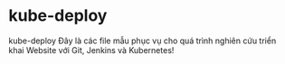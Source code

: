 # kube-deploy
kube-deploy
Đây là các file mẫu phục vụ cho quá trình nghiên cứu triển khai Website với Git, Jenkins và Kubernetes!
